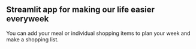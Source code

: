 ## Streamlit app for making our life easier everyweek

You can add your meal or individual shopping items to plan your week and make a shopping list.